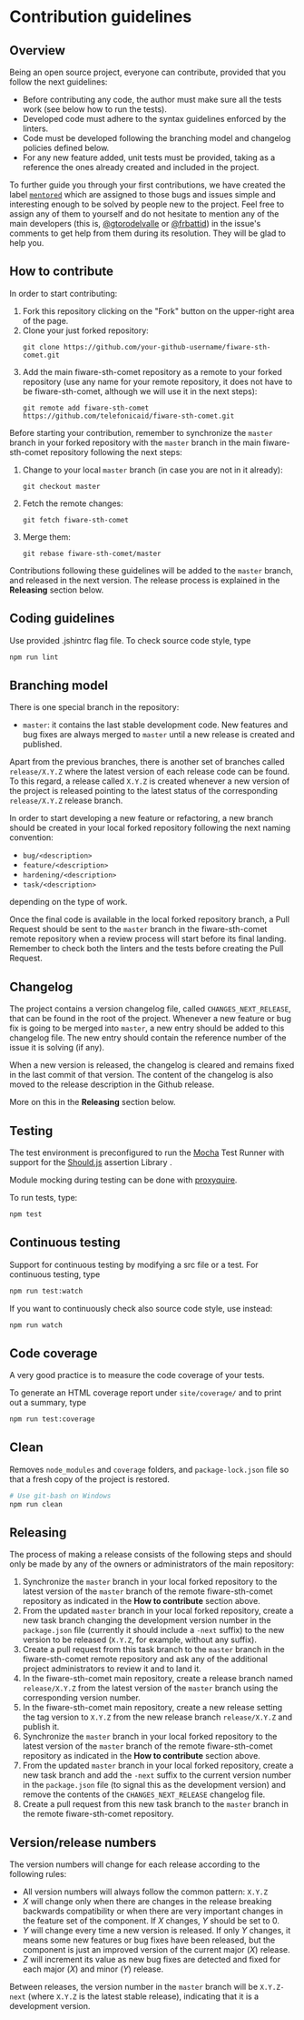 # Contribution guidelines

## Overview

Being an open source project, everyone can contribute, provided that you follow the next guidelines:
* Before contributing any code, the author must make sure all the tests work (see below how to run the tests).
* Developed code must adhere to the syntax guidelines enforced by the linters.
* Code must be developed following the branching model and changelog policies defined below.
* For any new feature added, unit tests must be provided, taking as a reference the ones already created and included in the project.

To further guide you through your first contributions, we have created the label [```mentored```](https://github.com/telefonicaid/fiware-sth-comet/labels/mentored) which are assigned to those bugs and issues simple and interesting enough to be solved by people new to the project. Feel free to assign any of them to yourself and do not hesitate to mention any of the main developers (this is, [@gtorodelvalle](https://github.com/gtorodelvalle) or [@frbattid](https://github.com/frbattid)) in the issue's comments to get help from them during its resolution. They will be glad to help you.

## How to contribute

In order to start contributing:

1. Fork this repository clicking on the "Fork" button on the upper-right area of the page.
2. Clone your just forked repository:
    ```
    git clone https://github.com/your-github-username/fiware-sth-comet.git
    ```
3. Add the main fiware-sth-comet repository as a remote to your forked repository (use any name for your remote repository, it does not have to be fiware-sth-comet, although we will use it in the next steps):
    ```
    git remote add fiware-sth-comet https://github.com/telefonicaid/fiware-sth-comet.git
    ```

Before starting your contribution, remember to synchronize the `master` branch in your forked repository with the `master` branch in the main fiware-sth-comet repository following the next steps:

1. Change to your local `master` branch (in case you are not in it already):
    ```
    git checkout master
    ```
2. Fetch the remote changes:
    ```
    git fetch fiware-sth-comet
    ```
3. Merge them:
    ```
    git rebase fiware-sth-comet/master
    ```

Contributions following these guidelines will be added to the `master` branch, and released in the next version. The release process is explained in the **Releasing** section below.

## Coding guidelines

Use provided .jshintrc flag file. To check source code style, type

```bash
npm run lint
```

## Branching model

There is one special branch in the repository:

* `master`: it contains the last stable development code. New features and bug fixes are always merged to `master` until a new release is created and published.

Apart from the previous branches, there is another set of branches called `release/X.Y.Z` where the latest version of each release code can be found. To this regard, a release called `X.Y.Z` is created whenever a new version of the project is released pointing to the latest status of the corresponding `release/X.Y.Z` release branch.

In order to start developing a new feature or refactoring, a new branch should be created in your local forked repository following the next naming convention:

* `bug/<description>`
* `feature/<description>`
* `hardening/<description>`
* `task/<description>`

depending on the type of work.

Once the final code is available in the local forked repository branch, a Pull Request should be sent to the `master` branch in the fiware-sth-comet remote repository when a review process will start before its final landing. Remember to check both the linters and the tests before creating the Pull Request.

## Changelog

The project contains a version changelog file, called `CHANGES_NEXT_RELEASE`, that can be found in the root of the project. Whenever a new feature or bug fix is going to be merged into `master`, a new entry should be added to this changelog file. The new entry should contain the reference number of the issue it is solving (if any).

When a new version is released, the changelog is cleared and remains fixed in the last commit of that version. The content of the changelog is also moved to the release description in the Github release.

More on this in the **Releasing** section below.

## Testing

The test environment is preconfigured to run the [Mocha](http://visionmedia.github.io/mocha/) Test Runner with support for the [Should.js](https://shouldjs.github.io/) assertion Library .

Module mocking during testing can be done with [proxyquire](https://github.com/thlorenz/proxyquire).

To run tests, type:
```bash
npm test
```

## Continuous testing

Support for continuous testing by modifying a src file or a test.
For continuous testing, type

```bash
npm run test:watch
```

If you want to continuously check also source code style, use instead:

```bash
npm run watch
```

## Code coverage

A very good practice is to measure the code coverage of your tests.

To generate an HTML coverage report under `site/coverage/` and to print out a summary, type

```bash
npm run test:coverage
```

## Clean

Removes `node_modules` and `coverage` folders, and  `package-lock.json` file so that a fresh copy of the project is restored.

```bash
# Use git-bash on Windows
npm run clean
```

## Releasing

The process of making a release consists of the following steps and should only be made by any of the owners or administrators of the main repository:

1. Synchronize the `master` branch in your local forked repository to the latest version of the `master` branch of the remote fiware-sth-comet repository as indicated in the **How to contribute** section above.
2. From the updated `master` branch in your local forked repository, create a new task branch changing the development version number in the `package.json` file (currently it should include a `-next` suffix) to the new version to be released (`X.Y.Z`, for example, without any suffix).
3. Create a pull request from this task branch to the `master` branch in the fiware-sth-comet remote repository and ask any of the additional project administrators to review it and to land it.
4. In the fiware-sth-comet main repository, create a release branch named `release/X.Y.Z` from the latest version of the `master` branch using the corresponding version number.
5. In the fiware-sth-comet main repository, create a new release setting the tag version to `X.Y.Z` from the new release branch `release/X.Y.Z` and publish it.
6. Synchronize the `master` branch in your local forked repository to the latest version of the `master` branch of the remote fiware-sth-comet repository as indicated in the **How to contribute** section above.
7. From the updated `master` branch in your local forked repository, create a new task branch and add the `-next` suffix to the current version number in the `package.json` file (to signal this as the development version) and remove the contents of the `CHANGES_NEXT_RELEASE` changelog file.
8. Create a pull request from this new task branch to the `master` branch in the remote fiware-sth-comet repository.

## Version/release numbers

The version numbers will change for each release according to the following rules:

* All version numbers will always follow the common pattern: `X.Y.Z`
* *X* will change only when there are changes in the release breaking backwards compatibility or when there are
very important changes in the feature set of the component. If *X* changes, *Y* should be set to 0.
* *Y* will change every time a new version is released. If only *Y* changes, it means some new features or bug fixes have been released, but the component is just an improved version of the current major (*X*) release.
* *Z* will increment its value as new bug fixes are detected and fixed for each major (*X*) and minor (*Y*) release.

Between releases, the version number in the `master` branch will be `X.Y.Z-next` (where `X.Y.Z` is the latest stable release), indicating that it is a development version.
